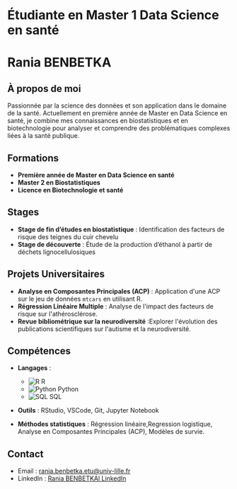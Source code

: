 # Étudiante en Master 1 Data Science en santé

# Rania BENBETKA

## À propos de moi

Passionnée par la science des données et son application dans le domaine de la santé. Actuellement en première année de Master en Data Science en santé, je combine mes connaissances en biostatistiques et en biotechnologie pour analyser et comprendre des problématiques complexes liées à la santé publique.

## Formations

- **Première année de Master en Data Science en santé**
- **Master 2 en Biostatistiques**
- **Licence en Biotechnologie et santé**

## Stages

- **Stage de fin d’études en biostatistique** : Identification des facteurs de risque des teignes du cuir chevelu
- **Stage de découverte** : Étude de la production d’éthanol à partir de déchets lignocellulosiques

## Projets Universitaires

- **Analyse en Composantes Principales (ACP)** : Application d'une ACP sur le jeu de données `mtcars` en utilisant R.
- **Régression Linéaire Multiple** : Analyse de l'impact des facteurs de risque sur l'athérosclérose.
- **Revue bibliométrique sur la neurodiversité** :Explorer l'évolution des publications scientifiques sur l'autisme et la neurodiversité.

## Compétences

- **Langages** :
  - ![R](https://upload.wikimedia.org/wikipedia/commons/1/1b/R_logo.svg) R
  - ![Python](https://upload.wikimedia.org/wikipedia/commons/c/c3/Python-logo-notext.svg) Python
  - ![SQL](https://upload.wikimedia.org/wikipedia/commons/6/68/SQL_server_logo_2012.png) SQL
    
- **Outils** : RStudio, VSCode, Git, Jupyter Notebook
- **Méthodes statistiques** : Régression linéaire,Regression logistique, Analyse en Composantes Principales (ACP), Modèles de survie.

## Contact

- Email : [rania.benbetka.etu@univ-lille.fr](mailto:ton.email@exemple.com)
- LinkedIn : [Rania BENBETKAl LinkedIn](https://www.linkedin.com/in/rania-benbetka-aaa02b286/)
